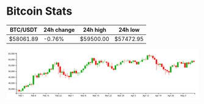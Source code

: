 # Bitcoin Stats

BTC/USDT|24h change|24h high|24h low|
|---|---|---|---|
|$58061.89|-0.76%|$59500.00|$57472.95|

<img src="./chart.svg">
